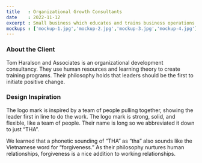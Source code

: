```yaml
---
title   : Organizational Growth Consultants
date    : 2022-11-12
excerpt : Small business which educates and trains business operations to focus on organizational health.
mockups : ['mockup-1.jpg','mockup-2.jpg','mockup-3.jpg','mockup-4.jpg'] 
---
```


### About the Client

Tom Haralson and Associates is an organizational development consultancy. They use human resources and learning theory to create training programs. Their philosophy holds that leaders should be the first to initiate positive change.

### Design Inspiration

The logo mark is inspired by a team of people pulling together, showing the leader first in line to do the work. The logo mark is strong, solid, and flexible, like a team of people. Their name is long so we abbreviated it down to just “THA”.

We learned that a phonetic sounding of “THA” as “tha” also sounds like the Vietnamese word for “forgiveness.” As their philosophy nurtures human relationships, forgiveness is a nice addition to working relationships.

